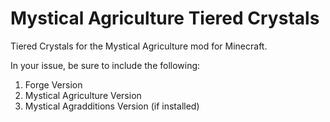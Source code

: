 # Mystical Agriculture Tiered Crystals

Tiered Crystals for the Mystical Agriculture mod for Minecraft.

In your issue, be sure to include the following:
1. Forge Version
2. Mystical Agriculture Version
3. Mystical Agradditions Version (if installed)
